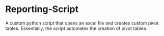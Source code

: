 # Reporting-Script
A custom python script that opens an excel file and creates custom pivot tables. Essentially, the script automates the creation of pivot tables.
